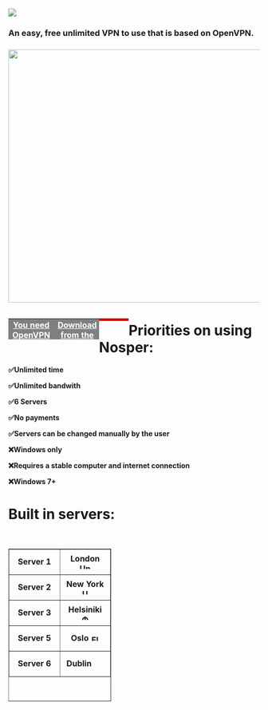 <h1><img src="https://cdn.discordapp.com/attachments/993918401871360131/993924637748633671/nospervpn.png" /></h1>
<h3>An easy, free unlimited VPN to use that is based on OpenVPN.</h3>
<h3><img src="https://files.catbox.moe/n4em16.png" width="567" height="507" /></h3>
<table style="height: 42px; width: 18.0398%; border-collapse: collapse; background-color: gray; float: left;" border="0">
<tbody>
<tr>
<td style="width: 100%; text-align: center;"><span style="color: #ffffff;"><a style="color: #ffffff;" href="https://openvpn.net/community-downloads/"><strong>You need OpenVPN for this!</strong></a></span></td>
</tr>
</tbody>
</table>
<table style="height: 42px; width: 18.0398%; border-collapse: collapse; background-color: gray; float: left;" border="0">
<tbody>
<tr>
<td style="width: 100%; text-align: center;"><strong><span style="color: #ffffff;"><a style="color: #ffffff;" href="https://github.com/coffeeangell/nospervpn/releases/tag/Release">Download from the releases section</a></span></strong></td>
</tr>
</tbody>
</table>
<table style="height: 5px; width: 11.7898%; border-collapse: collapse; background-color: red; float: left;" border="0">
<tbody>
<tr>
<td style="width: 100%;">
<h1><span style="color: #ffffff;">⚠️MAKE SURE TO RUN AS ADMINISTRATOR</span></h1>
</td>
</tr>
</tbody>
</table>
<h1>Priorities on using Nosper:</h1>
<p><strong>✅Unlimited time</strong></p>
<p><strong>✅Unlimited bandwith</strong></p>
<p><strong>✅6 Servers</strong></p>
<p><strong>✅No payments</strong></p>
<p><strong>✅Servers can be changed manually by the user</strong></p>
<p><strong>❌Windows only</strong></p>
<p><strong>❌Requires a stable computer and internet connection</strong></p>
<p><strong>❌Windows 7+</strong></p>
<h1>Built in servers:</h1>
<p>&nbsp;</p>
<table style="border-collapse: collapse; width: 40.9091%; height: 306px;" border="1">
<tbody>
<tr style="height: 51px;">
<td style="width: 50%; text-align: center; height: 51px;"><strong>Server 1</strong></td>
<td style="width: 50%; text-align: center; height: 51px;"><strong>London <img src="https://upload.wikimedia.org/wikipedia/en/a/ae/Flag_of_the_United_Kingdom.svg" alt="United Kingdom - Wikipedia" width="22" height="11" /></strong></td>
</tr>
<tr style="height: 51px;">
<td style="width: 50%; text-align: center; height: 51px;"><strong>Server 2</strong></td>
<td style="width: 50%; text-align: center; height: 51px;"><strong>New York <img src="https://upload.wikimedia.org/wikipedia/en/a/a4/Flag_of_the_United_States.svg" alt="United States - Wikipedia" width="21" height="11" /></strong></td>
</tr>
<tr style="height: 51px;">
<td style="width: 50%; text-align: center; height: 51px;"><strong>Server 3</strong></td>
<td style="width: 50%; text-align: center; height: 51px;"><strong>Helsiniki <img src="https://upload.wikimedia.org/wikipedia/commons/thumb/b/bc/Flag_of_Finland.svg/800px-Flag_of_Finland.svg.png" alt="Файл:Flag of Finland.svg &ndash; Уикипедия" width="17" height="11" /></strong></td>
</tr>
<tr style="height: 51px;">
<td style="width: 50%; text-align: center; height: 51px;"><strong>Server 5</strong></td>
<td style="width: 50%; text-align: center; height: 51px;"><strong>Oslo <img src="https://www.flaginstitute.org/wp/wp-content/uploads/2015/05/Norway.png" alt="Flag of Norway: the mother of all flags | The Flag Institute" width="17" height="12" /></strong></td>
</tr>
<tr style="height: 51px;">
<td style="width: 50%; text-align: center; height: 51px;"><strong>Server 6</strong></td>
<td style="width: 50%; height: 51px; text-align: center;"><strong>Dublin <img src="https://cdn.discordapp.com/attachments/952536677828661279/993937566602625145/unknown.png" width="20" height="12" /></strong></td>
</tr>
</tbody>
</table>
